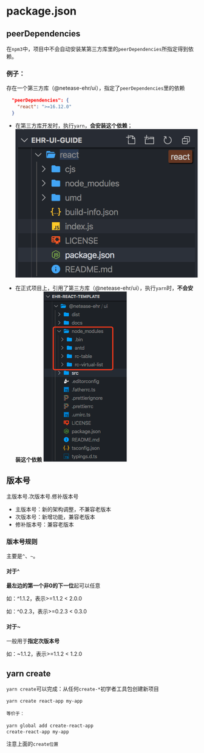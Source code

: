 # package.json

## peerDependencies
在`npm3`中，项目中不会自动安装某第三方库里的`peerDependencies`所指定得到依赖。

### 例子：
存在一个第三方库（@netease-ehr/ui），指定了`peerDependencies`里的依赖
```json
  "peerDependencies": {
    "react": ">=16.12.0"
  }
```

 - 在第三方库开发时，执行`yarn`，**会安装这个依赖**；
![alt](./img/package-2.png)


 - 在正式项目上，引用了第三方库（@netease-ehr/ui），执行`yarn`时，**不会安装这个依赖**
![alt](./img/package-1.png)

## 版本号
主版本号.次版本号.修补版本号

 - 主版本号：新的架构调整，不兼容老版本
 - 次版本号：新增功能，兼容老版本
 - 修补版本号：兼容老版本

### 版本号规则
主要是`^`、`~`。

#### 对于^
**最左边的第一个非0的下一位**起可以任意

如：^1.1.2，表示>=1.1.2 < 2.0.0

如：^0.2.3，表示>=0.2.3 < 0.3.0

#### 对于~
一般用于**指定次版本号**

如：~1.1.2，表示>=1.1.2 < 1.2.0



## yarn create
`yarn create`可以完成：从任何`create-*`初学者工具包创建新项目
```
yarn create react-app my-app

等价于：

yarn global add create-react-app
create-react-app my-app
```
注意上面的`create位置`

